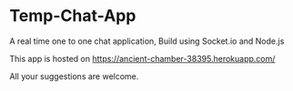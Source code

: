 # Temp-Chat-App
A real time one to one chat application, Build using Socket.io and Node.js

This app is hosted on https://ancient-chamber-38395.herokuapp.com/

All your suggestions are welcome.
